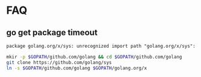 # FAQ

## go get package timeout

```txt
package golang.org/x/sys: unrecognized import path "golang.org/x/sys": https fetch: Get "https://golang.org/x/sys?go-get=1": dial tcp 216.239.37.1:443: i/o timeout
```

```bash
mkir -p $GOPATH/github.com/golang && cd $GOPATH/github.com/golang
git clone https://github.com/golang/sys
ln -s $GOPATH/github.com/golang $GOPATH/golang.org/x
```
